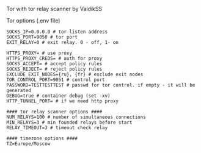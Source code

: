 Tor with tor relay scanner by ValdikSS

Tor options (.env file)

    SOCKS_IP=0.0.0.0 # tor listen address
    SOCKS_PORT=9050 # tor port
    EXIT_RELAY=0 # exit relay. 0 - off, 1- on
      
    HTTPS_PROXY= # use proxy
    HTTPS_PROXY_CREDS= # auth for proxy
    SOCKS_ACCEPT= # accept policy rules
    SOCKS_REJECT= # reject policy rules
    EXCLUDE_EXIT_NODES={ru}, {fr} # exclude exit nodes
    TOR_CONTROL_PORT=9051 # control port
    PASSWORD=TESTTESTTEST # passwd for tor control. if empty - it will be generated
    DEBUG=true # container debug (set -xv)
    HTTP_TUNNEL_PORT= # if we need http proxy
    
    #### tor relay scanner options ####
    NUM_RELAYS=100 # number of simultaneous connections
    MIN_RELAYS=3 # min founded relays before start
    RELAY_TIMEOUT=3 # timeout check relay
    
    #### timezone options ####
    TZ=Europe/Moscow
